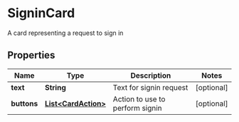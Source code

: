 

# SigninCard

A card representing a request to sign in

## Properties

| Name | Type | Description | Notes |
|------------ | ------------- | ------------- | -------------|
|**text** | **String** | Text for signin request |  [optional] |
|**buttons** | [**List&lt;CardAction&gt;**](CardAction.md) | Action to use to perform signin |  [optional] |



